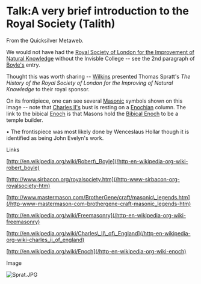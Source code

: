 
# Talk:A very brief introduction to the Royal Society (Talith)

From the Quicksilver Metaweb.

We would not have had the [Royal Society of London for the Improvement of Natural Knowledge](/royal-society-of-london-for-the-improvement-of-natural-knowledge) without the Invisble College -- see the 2nd paragraph of [Boyle's](/http-en-wikipedia-org-wiki-robert-boyle) entry. 

Thought this was worth sharing -- [Wilkins](/john-wilkins) presented Thomas Spratt's *The History of the Royal Society of London for the Improving of Natural Knowledge* to their royal sponsor. 

On its frontipiece, one can see several [Masonic](/http-en-wikipedia-org-wiki-freemasonry) symbols shown on this image -- note that [Charles II's](/http-en-wikipedia-org-wiki-charles-ii-of-england) bust is resting on a [Enochian](/stephenson-neal-quicksilver-enoch-root) column. The link to the bibical [Enoch](/stephenson-neal-quicksilver-enoch-root) is that Masons hold the [Bibical Enoch](/http-en-wikipedia-org-wiki-enoch) to be a temple builder.

 • The frontispiece was most likely done by Wenceslaus Hollar though it is identified as being John Evelyn's work.

Links  

[http://en.wikipedia.org/wiki/Robert\_Boyle](/http-en-wikipedia-org-wiki-robert_boyle)  

[http://www.sirbacon.org/royalsociety.htm](/http-www-sirbacon-org-royalsociety-htm)  

[http://www.mastermason.com/BrotherGene/craft/masonic\_legends.htm](/http-www-mastermason-com-brothergene-craft-masonic_legends-htm)  

[http://en.wikipedia.org/wiki/Freemasonry](/http-en-wikipedia-org-wiki-freemasonry)  

[http://en.wikipedia.org/wiki/Charles\_II\_of\_England](/http-en-wikipedia-org-wiki-charles_ii_of_england)  

[http://en.wikipedia.org/wiki/Enoch](/http-en-wikipedia-org-wiki-enoch)  


Image  

![Sprat.JPG](/https://web.archive.org/web/20060725234536im_/http://www.princeton.edu/~his291/Jpegs/Sprat.JPG)  
